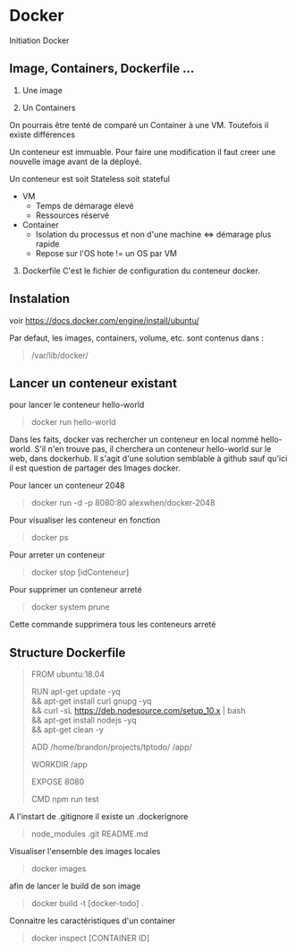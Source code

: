 # Docker


Initiation Docker


## Image, Containers, Dockerfile ...

1. Une image </br>
<p></p>

2. Un Containers
<p>On pourrais être tenté de comparé un Container à une VM. Toutefois il  existe différences<br>

Un conteneur est immuable. Pour faire une modification il faut creer une nouvelle image avant de la déployé. 

Un conteneur est soit Stateless soit stateful 

<ul>
    <li>VM
        <ul>
            <li>Temps de démarage élevé</li>
            <li>Ressources réservé</li>
        </ul>
    </li>
    <li>Container
        <ul>
            <li>Isolation du processus et non d'une machine <=> démarage plus rapide</li>
            <li>Repose sur l'OS hote != un OS par VM</li>
        </ul>
    </li>
</ul>
</p>

3. Dockerfile 
C'est le fichier de configuration du conteneur docker. 

## Instalation 

voir https://docs.docker.com/engine/install/ubuntu/ 

Par defaut, les images, containers, volume, etc. sont contenus dans :
>/var/lib/docker/

## Lancer un conteneur existant

pour lancer le conteneur hello-world 
> docker run hello-world

Dans les faits, docker vas rechercher un conteneur en local nommé hello-world. S'il n'en trouve pas, il cherchera un conteneur hello-world sur le web, dans dockerhub. Il s'agit d'une solution semblable à github sauf qu'ici il est question de partager des Images docker.

Pour lancer un conteneur 2048 
>docker run -d -p 8080:80 alexwhen/docker-2048

Pour visualiser les conteneur en fonction 
>docker ps

Pour arreter un conteneur
>docker stop [idConteneur]

Pour supprimer un conteneur arreté
>docker system prune

Cette commande supprimera tous les conteneurs arreté 

## Structure Dockerfile

>FROM ubuntu:18.04
>
>RUN apt-get update -yq \
&& apt-get install curl gnupg -yq \
&& curl -sL https://deb.nodesource.com/setup_10.x | bash \
&& apt-get install nodejs -yq \
&& apt-get clean -y
>
>ADD /home/brandon/projects/tptodo/ /app/
>
>WORKDIR /app
>
>EXPOSE 8080
>
>CMD npm run test

A l'instart de .gitignore il existe un .dockerignore
>node_modules
>.git
>README.md

Visualiser l'ensemble des images locales
>docker images

afin de lancer le build de son image 
>docker build -t [docker-todo] .

Connaitre les caractéristiques d'un container
>docker inspect [CONTAINER ID]